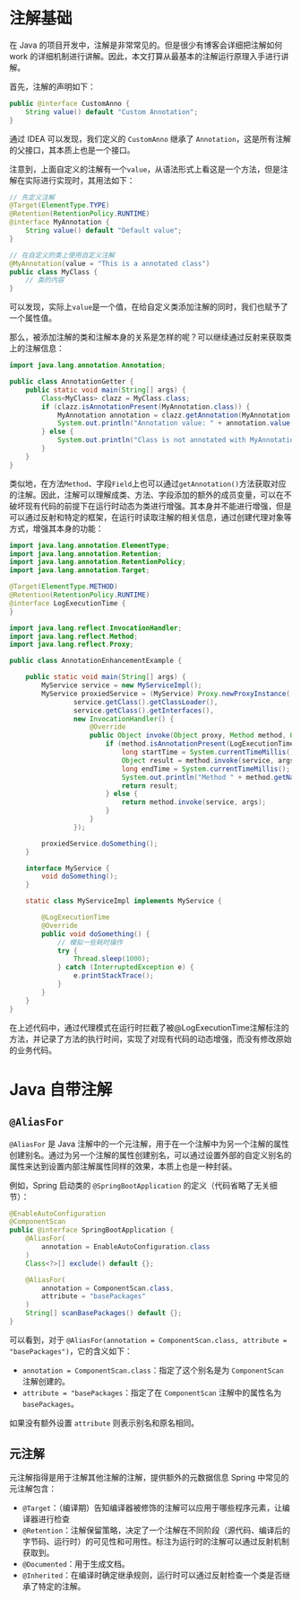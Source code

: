# 注解基础

在 Java 的项目开发中，注解是非常常见的。但是很少有博客会详细把注解如何 work 的详细机制进行讲解。因此，本文打算从最基本的注解运行原理入手进行讲解。

首先，注解的声明如下：

```java
public @interface CustomAnno {
    String value() default "Custom Annotation";
}
```

通过 IDEA 可以发现，我们定义的 `CustomAnno` 继承了 `Annotation`，这是所有注解的父接口，其本质上也是一个接口。

注意到，上面自定义的注解有一个`value`，从语法形式上看这是一个方法，但是注解在实际进行实现时，其用法如下：

```java
// 先定义注解
@Target(ElementType.TYPE)
@Retention(RetentionPolicy.RUNTIME)
@interface MyAnnotation {
    String value() default "Default value";
}

// 在自定义的类上使用自定义注解
@MyAnnotation(value = "This is a annotated class")
public class MyClass {
    // 类的内容
}
```

可以发现，实际上`value`是一个值，在给自定义类添加注解的同时，我们也赋予了一个属性值。

那么，被添加注解的类和注解本身的关系是怎样的呢？可以继续通过反射来获取类上的注解信息：

```java
import java.lang.annotation.Annotation;

public class AnnotationGetter {
    public static void main(String[] args) {
        Class<MyClass> clazz = MyClass.class;
        if (clazz.isAnnotationPresent(MyAnnotation.class)) {
            MyAnnotation annotation = clazz.getAnnotation(MyAnnotation.class);
            System.out.println("Annotation value: " + annotation.value());
        } else {
            System.out.println("Class is not annotated with MyAnnotation.");
        }
    }
}
```

类似地，在方法`Method`、字段`Field`上也可以通过`getAnnotation()`方法获取对应的注解。因此，注解可以理解成类、方法、字段添加的额外的成员变量，可以在不破坏现有代码的前提下在运行时动态为类进行增强。其本身并不能进行增强，但是可以通过反射和特定的框架，在运行时读取注解的相关信息，通过创建代理对象等方式，增强其本身的功能：

```java
import java.lang.annotation.ElementType;
import java.lang.annotation.Retention;
import java.lang.annotation.RetentionPolicy;
import java.lang.annotation.Target;

@Target(ElementType.METHOD)
@Retention(RetentionPolicy.RUNTIME)
@interface LogExecutionTime {
}

import java.lang.reflect.InvocationHandler;
import java.lang.reflect.Method;
import java.lang.reflect.Proxy;

public class AnnotationEnhancementExample {

    public static void main(String[] args) {
        MyService service = new MyServiceImpl();
        MyService proxiedService = (MyService) Proxy.newProxyInstance(
                service.getClass().getClassLoader(),
                service.getClass().getInterfaces(),
                new InvocationHandler() {
                    @Override
                    public Object invoke(Object proxy, Method method, Object[] args) throws Throwable {
                        if (method.isAnnotationPresent(LogExecutionTime.class)) {
                            long startTime = System.currentTimeMillis();
                            Object result = method.invoke(service, args);
                            long endTime = System.currentTimeMillis();
                            System.out.println("Method " + method.getName() + " took " + (endTime - startTime) + " milliseconds.");
                            return result;
                        } else {
                            return method.invoke(service, args);
                        }
                    }
                });

        proxiedService.doSomething();
    }

    interface MyService {
        void doSomething();
    }

    static class MyServiceImpl implements MyService {

        @LogExecutionTime
        @Override
        public void doSomething() {
            // 模拟一些耗时操作
            try {
                Thread.sleep(1000);
            } catch (InterruptedException e) {
                e.printStackTrace();
            }
        }
    }
}
```

在上述代码中，通过代理模式在运行时拦截了被@LogExecutionTime注解标注的方法，并记录了方法的执行时间，实现了对现有代码的动态增强，而没有修改原始的业务代码。

# Java 自带注解

## `@AliasFor`

`@AliasFor` 是 Java 注解中的一个元注解，用于在一个注解中为另一个注解的属性创建别名。通过为另一个注解的属性创建别名，可以通过设置外部的自定义别名的属性来达到设置内部注解属性同样的效果，本质上也是一种封装。

例如，Spring 启动类的 `@SpringBootApplication` 的定义（代码省略了无关细节）：

```java
@EnableAutoConfiguration
@ComponentScan
public @interface SpringBootApplication {
    @AliasFor(
        annotation = EnableAutoConfiguration.class
    )
    Class<?>[] exclude() default {};

    @AliasFor(
        annotation = ComponentScan.class,
        attribute = "basePackages"
    )
    String[] scanBasePackages() default {};
}
```

可以看到，对于 `@AliasFor(annotation = ComponentScan.class, attribute = "basePackages")`，它的含义如下：
- `annotation = ComponentScan.class`：指定了这个别名是为 `ComponentScan` 注解创建的。
- `attribute = "basePackages`：指定了在 `ComponentScan` 注解中的属性名为 `basePackages`。

如果没有额外设置 `attribute` 则表示别名和原名相同。

## 元注解

元注解指得是用于注解其他注解的注解，提供额外的元数据信息
Spring 中常见的元注解包含：

- `@Target`：（编译期）告知编译器被修饰的注解可以应用于哪些程序元素，让编译器进行检查
- `@Retention`：注解保留策略，决定了一个注解在不同阶段（源代码、编译后的字节码、运行时）的可见性和可用性。标注为运行时的注解可以通过反射机制获取到。
- `@Documented`：用于生成文档。
- `@Inherited`：在编译时确定继承规则，运行时可以通过反射检查一个类是否继承了特定的注解。
